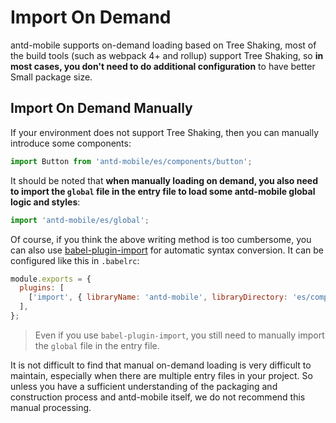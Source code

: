 # Import On Demand

antd-mobile supports on-demand loading based on Tree Shaking, most of the build tools (such as webpack 4+ and rollup) support Tree Shaking, so **in most cases, you don't need to do additional configuration** to have better Small package size.

## Import On Demand Manually

If your environment does not support Tree Shaking, then you can manually introduce some components:

```js
import Button from 'antd-mobile/es/components/button';
```

It should be noted that **when manually loading on demand, you also need to import the `global` file in the entry file to load some antd-mobile global logic and styles**:

```js
import 'antd-mobile/es/global';
```

Of course, if you think the above writing method is too cumbersome, you can also use [babel-plugin-import](https://github.com/ant-design/babel-plugin-import) for automatic syntax conversion. It can be configured like this in `.babelrc`:

```js
module.exports = {
  plugins: [
    ['import', { libraryName: 'antd-mobile', libraryDirectory: 'es/components', style: false }],
  ],
};
```

> Even if you use `babel-plugin-import`, you still need to manually import the `global` file in the entry file.

It is not difficult to find that manual on-demand loading is very difficult to maintain, especially when there are multiple entry files in your project. So unless you have a sufficient understanding of the packaging and construction process and antd-mobile itself, we do not recommend this manual processing.
